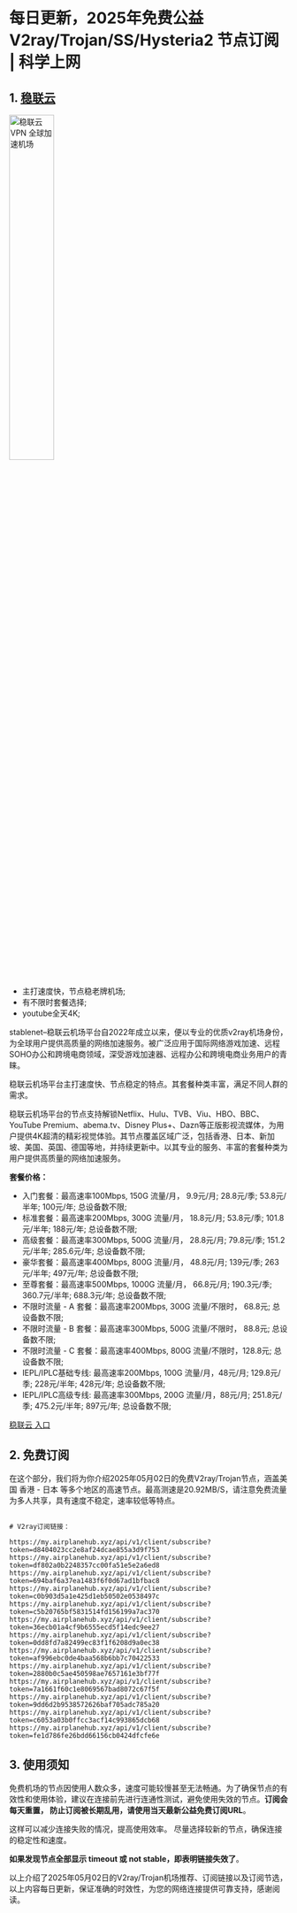 # 每日更新，2025年免费公益 V2ray/Trojan/SS/Hysteria2 节点订阅 | 科学上网

## 1. **[稳联云](https://v2raya.net/goto/stablenet2)**

<a href="https://v2raya.net/goto/stablenet2" target="_blank"><image src="https://proxyplazza.com/images/stablenet/logo.png" style="width: 40%" title="稳联云 VPN 全球加速机场" alt="稳联云 VPN 全球加速机场"/> </a>

- 主打速度快，节点稳老牌机场;
- 有不限时套餐选择;
- youtube全天4K;

stablenet–稳联云机场平台自2022年成立以来，便以专业的优质v2ray机场身份，为全球用户提供高质量的网络加速服务。被广泛应用于国际网络游戏加速、远程SOHO办公和跨境电商领域，深受游戏加速器、远程办公和跨境电商业务用户的青睐。

稳联云机场平台主打速度快、节点稳定的特点。其套餐种类丰富，满足不同人群的需求。

<!-- more -->

稳联云机场平台的节点支持解锁Netflix、Hulu、TVB、Viu、HBO、BBC、YouTube Premium、abema.tv、Disney Plus+、Dazn等正版影视流媒体，为用户提供4K超清的精彩视觉体验。其节点覆盖区域广泛，包括香港、日本、新加坡、美国、英国、德国等地，并持续更新中。以其专业的服务、丰富的套餐种类为用户提供高质量的网络加速服务。

**套餐价格：**

- 入门套餐：最高速率100Mbps, 150G 流量/月， 9.9元/月; 28.8元/季; 53.8元/半年; 100元/年; 总设备数不限;
- 标准套餐：最高速率200Mbps, 300G 流量/月， 18.8元/月; 53.8元/季; 101.8元/半年; 188元/年; 总设备数不限;
- 高级套餐：最高速率300Mbps, 500G 流量/月， 28.8元/月; 79.8元/季; 151.2元/半年; 285.6元/年; 总设备数不限;
- 豪华套餐：最高速率400Mbps, 800G 流量/月， 48.8元/月; 139元/季; 263元/半年; 497元/年; 总设备数不限;
- 至尊套餐：最高速率500Mbps, 1000G 流量/月， 66.8元/月; 190.3元/季; 360.7元/半年; 688.3元/年; 总设备数不限;
- 不限时流量 - A 套餐：最高速率200Mbps, 300G 流量/不限时， 68.8元; 总设备数不限;
- 不限时流量 - B 套餐：最高速率300Mbps, 500G 流量/不限时， 88.8元; 总设备数不限;
- 不限时流量 - C 套餐：最高速率400Mbps, 800G 流量/不限时，128.8元; 总设备数不限;
- IEPL/IPLC基础专线: 最高速率200Mbps, 100G 流量/月，48元/月; 129.8元/季; 228元/半年; 428元/年; 总设备数不限;
- IEPL/IPLC高级专线: 最高速率300Mbps, 200G 流量/月，88元/月; 251.8元/季; 475.2元/半年; 897元/年; 总设备数不限;

<a href="https://v2raya.net/goto/stablenet2" target="_blank">稳联云 入口</a>

## 2. 免费订阅

在这个部分，我们将为你介绍2025年05月02日的免费V2ray/Trojan节点，涵盖美国 香港 - 日本 等多个地区的高速节点。最高测速是20.92MB/S，请注意免费流量为多人共享，具有速度不稳定，速率较低等特点。

```code

# V2ray订阅链接：

https://my.airplanehub.xyz/api/v1/client/subscribe?token=d8404023cc2e8af24dcae855a3d9f753
https://my.airplanehub.xyz/api/v1/client/subscribe?token=df802a0b2248357cc00fa51e5e2a6ed8
https://my.airplanehub.xyz/api/v1/client/subscribe?token=694baf6a37ea1483f6f0d67ad1bfbac8
https://my.airplanehub.xyz/api/v1/client/subscribe?token=c0b903d5a1e425d1eb50502e0538497c
https://my.airplanehub.xyz/api/v1/client/subscribe?token=c5b20765bf5831514fd156199a7ac370
https://my.airplanehub.xyz/api/v1/client/subscribe?token=36ecb01a4cf9b6555ecd5f14edc9ee27
https://my.airplanehub.xyz/api/v1/client/subscribe?token=0dd8fd7a82499ec83f1f6208d9a0ec38
https://my.airplanehub.xyz/api/v1/client/subscribe?token=af996ebc0de4baa568b6bb7c70422533
https://my.airplanehub.xyz/api/v1/client/subscribe?token=2880b0c5ae450598ae7657161e3bf77f
https://my.airplanehub.xyz/api/v1/client/subscribe?token=7a1661f60c1e8069567bad8072c67f5f
https://my.airplanehub.xyz/api/v1/client/subscribe?token=9dd6d2b9538572626baf705adc785a20
https://my.airplanehub.xyz/api/v1/client/subscribe?token=c6053a03b0ffcc3acf14c993865dcb68
https://my.airplanehub.xyz/api/v1/client/subscribe?token=fe1d786fe26bdd66156cb0424dfcfe6e

```

## 3. 使用须知

免费机场的节点因使用人数众多，速度可能较慢甚至无法畅通。为了确保节点的有效性和使用体验，建议在连接前先进行连通性测试，避免使用失效的节点。**订阅会每天重置， 防止订阅被长期乱用，请使用当天最新公益免费订阅URL**。

这样可以减少连接失败的情况，提高使用效率。
尽量选择较新的节点，确保连接的稳定性和速度。

**如果发现节点全部显示 timeout 或 not stable，即表明链接失效了**。

以上介绍了2025年05月02日的V2ray/Trojan机场推荐、订阅链接以及订阅节选，以上内容每日更新，保证准确的时效性，为您的网络连接提供可靠支持，感谢阅读。
